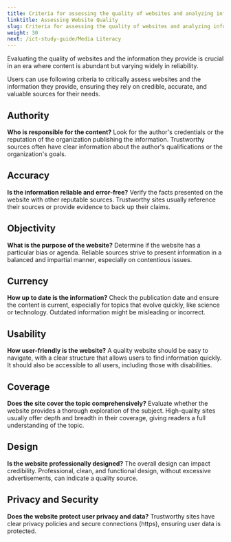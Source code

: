 ```yaml
---
title: Criteria for assessing the quality of websites and analyzing information
linktitle: Assessing Website Quality
slug: Criteria for assessing the quality of websites and analyzing information
weight: 30
next: /ict-study-guide/Media Literacy
---
```


Evaluating the quality of websites and the information they provide is crucial in an era where content is abundant but varying widely in reliability.

Users can use following criteria to critically assess websites and the information they provide, ensuring they rely on credible, accurate, and valuable sources for their needs.

## Authority

**Who is responsible for the content?** Look for the author's credentials or the reputation of the organization publishing the information. Trustworthy sources often have clear information about the author's qualifications or the organization's goals.

## Accuracy

**Is the information reliable and error-free?** Verify the facts presented on the website with other reputable sources. Trustworthy sites usually reference their sources or provide evidence to back up their claims.

## Objectivity

**What is the purpose of the website?** Determine if the website has a particular bias or agenda. Reliable sources strive to present information in a balanced and impartial manner, especially on contentious issues.

## Currency

**How up to date is the information?** Check the publication date and ensure the content is current, especially for topics that evolve quickly, like science or technology. Outdated information might be misleading or incorrect.

## Usability

**How user-friendly is the website?** A quality website should be easy to navigate, with a clear structure that allows users to find information quickly. It should also be accessible to all users, including those with disabilities.

## Coverage

**Does the site cover the topic comprehensively?** Evaluate whether the website provides a thorough exploration of the subject. High-quality sites usually offer depth and breadth in their coverage, giving readers a full understanding of the topic.

## Design

**Is the website professionally designed?** The overall design can impact credibility. Professional, clean, and functional design, without excessive advertisements, can indicate a quality source.

## Privacy and Security

**Does the website protect user privacy and data?** Trustworthy sites have clear privacy policies and secure connections (https), ensuring user data is protected.
